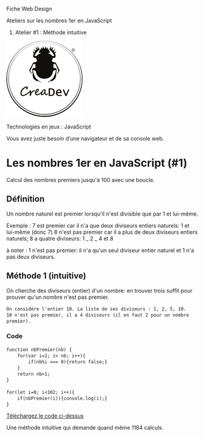 Fiche Web Design

Ateliers sur les nombres 1er en JavaScript
1.  Atelier #1 : Méthode intuitive

[![CreaDev](../modulo/logo-creadev-210207-R-200.png)](http://www.creadev.ninja/)

Technologies en jeux : JavaScript

Vous avez juste besoin d’une navigateur et de sa console web.

# Les nombres 1er en JavaScript (#1)

Calcul des nombres premiers jusqu'à 100 avec une boucle.

## Définition

Un nombre naturel est premier lorsqu'il n'est divisible que par 1 et lui-même.

Exemple :
7 est premier car il n'a que deux diviseurs entiers naturels: 1 et lui-même (donc 7)
8 n'est pas premier car il a plus de deux diviseurs entiers naturels; 8 a quatre diviseurs: 1 _ 2 _ 4 et 8

à noter : 1 n'est pas premier: il n'a qu'un seul diviseur entier naturel et 1 n'a pas deux diviseurs.

## Méthode 1 (intuitive)

On cherche des diviseurs (entier) d'un nombre: en trouver trois suffit pour prouver qu'un nombre n'est pas premier.

    On considère l'entier 10. La liste de ses diviseurs : 1, 2, 5, 10.
    10 n'est pas premier, il a 4 diviseurs (il en faut 2 pour un nombre premier).

### Code

	function nbPremier(nb) {
		for(var i=2; i< nb; i++){
			if(nb%i === 0){return false;}
		}
		return nb>1;
	}

	for(let i=0; i<102; i++){
		if(nbPremier(i)){console.log(i);}
	}	

[Téléchargez le code ci-dessus](nb1er-01.js) 

Une méthode intuitive qui demande quand même 1184 calculs.